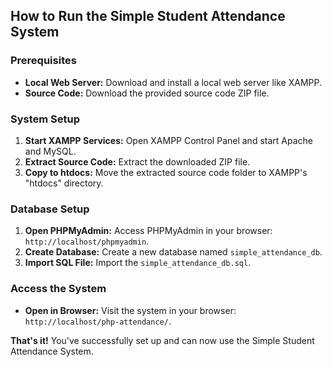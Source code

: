 ## How to Run the Simple Student Attendance System

### Prerequisites
* **Local Web Server:** Download and install a local web server like XAMPP.
* **Source Code:** Download the provided source code ZIP file.

### System Setup
1. **Start XAMPP Services:** Open XAMPP Control Panel and start Apache and MySQL.
2. **Extract Source Code:** Extract the downloaded ZIP file.
3. **Copy to htdocs:** Move the extracted source code folder to XAMPP's "htdocs" directory.

### Database Setup
1. **Open PHPMyAdmin:** Access PHPMyAdmin in your browser: `http://localhost/phpmyadmin`.
2. **Create Database:** Create a new database named `simple_attendance_db`.
3. **Import SQL File:** Import the `simple_attendance_db.sql`.

### Access the System
* **Open in Browser:** Visit the system in your browser: `http://localhost/php-attendance/`.

**That's it!** You've successfully set up and can now use the Simple Student Attendance System.
